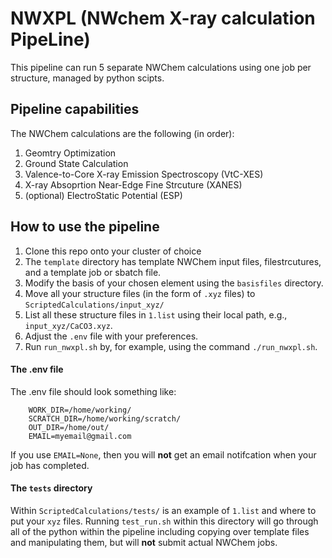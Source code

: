 # NWXPL (**NW**chem **X**-ray calculation **P**ipe**L**ine)

This pipeline can run 5 separate NWChem calculations using one job per structure, managed by python scipts.

## Pipeline capabilities

The NWChem calculations are the following (in order):

1. Geomtry Optimization
2. Ground State Calculation
3. Valence-to-Core X-ray Emission Spectroscopy (VtC-XES)
4. X-ray Absoprtion Near-Edge Fine Strcuture (XANES)
5. (optional) ElectroStatic Potential (ESP)

## How to use the pipeline

1. Clone this repo onto your cluster of choice
2. The `template` directory has template NWChem input files, filestrcutures, and a template job or sbatch file.
3. Modify the basis of your chosen element using the `basisfiles` directory.
4. Move all your structure files (in the form of `.xyz` files) to `ScriptedCalculations/input_xyz/`
5. List all these structure files in `1.list` using their local path, e.g., `input_xyz/CaCO3.xyz`.
6. Adjust the `.env` file with your preferences.
7. Run `run_nwxpl.sh` by, for example, using the command `./run_nwxpl.sh`.

#### The .env file

The .env file should look something like:

```
	WORK_DIR=/home/working/
	SCRATCH_DIR=/home/working/scratch/
	OUT_DIR=/home/out/
	EMAIL=myemail@gmail.com
```

If you use `EMAIL=None`, then you will **not** get an email notifcation when your job has completed.

#### The `tests` directory

Within `ScriptedCalculations/tests/` is an example of `1.list` and where to put your `xyz` files. Running `test_run.sh` within this directory will go through all of the python within the pipeline including copying over template files and manipulating them, but will **not** submit actual NWChem jobs.


